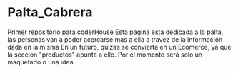 # Palta_Cabrera
Primer repositorio para coderHouse 
Esta pagina esta dedicada a la palta, las personas van a poder acercarse mas a ella a travez de la información dada en la misma
En un futuro, quizas se convierta en un Ecomerce, ya que la seccion "productos" apunta a ello. Por el momento será solo un maquetado o una idea 

